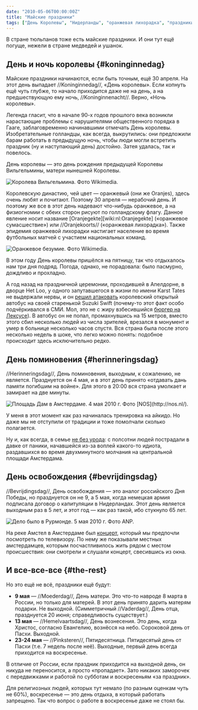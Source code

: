 ```yaml
---
date: "2010-05-06T00:00:00Z"
title: "Майские праздники"
tags: ["День Королевы", "Нидерланды", "оранжевая лихорадка", "праздники"]
---
```


В стране тюльпанов тоже есть майские праздники. И они тут ещё погуще, нежели в стране медведей и ушанок.

## День и ночь королевы {#koninginnedag}

Майские праздники начинаются, если быть точным, ещё 30 апреля. На этот день выпадает //Koninginnedag//, «День королевы». Если копнуть ещё чуть глубже, то начало приходится даже не на день, а на предшествующую ему ночь, //Koninginnenacht//. Верно, «Ночь королевы».

<!--more-->

Легенда гласит, что в начале 90-х годов прошлого века возникли нарастающие проблемы с нарушителями общественного порядка в Гааге, заблаговременно начинавшими отмечать День королевы. Изобретательные голландцы, как всегда, выкрутились: они предложили барам работать в предыдущую ночь, чтобы люди могли встретить праздник (ну и наступающий день) достойно. Затея удалась, так и повелось.

День королевы — это день рождения предыдущей Королевы Вильгельмины, матери нынешней Королевы.

![](img:upload.wikimedia.org/wikipedia/commons/3/34/Wilhelmina1898.jpg "Королева Вильгельмина. Фото Wikimedia.")

Королевскую династию, чей цвет — оранжевый (они же Oranjes), здесь очень любят и почитают. Поэтому 30 апреля — нерабочий день. И поэтому же все в этот день надевают что-нибудь оранжевое, а на физиогномии с обеих сторон рисуют по голландскому флагу. Данное явление носит название [Oranjegekte][wiki:nl:Oranjegekte] («оранжевое сумасшествие») или //Oranjekoorts// («оранжевая лихорадка»). Также эпидемия оранжевой лихорадки настигает население во время футбольных матчей с участием национальных команд.

![](img:upload.wikimedia.org/wikipedia/commons/b/ba/Netherlands-Australia_01.JPG:a "Оранжевое безумие. Фото Wikimedia.")

В этом году День королевы пришёлся на пятницу, так что отдыхалось нам три дня подряд. Погода, однако, не порадовала: было пасмурно, дождливо и прохладно.

А год назад на праздничной церемонии, проходившей в Апелдорне, в дворце Het Loo, у одного запутавшегося в жизни по имени Karst Tates не выдержали нервы, и он [решил атаковать](http://www.timesonline.co.uk/tol/news/world/europe/article6206084.ece) королевский открытый автобус на своей старенькой Suzuki Swift (почему-то этот факт особо подчёркивался в СМИ. Мол, это не с жиру взбесившийся [бюргер на Лексусе](http://www.rosbalt.ru/2010/05/06/734494.html)). В автобус он не попал, промахнувшись на 15 метров, вместо этого сбил несколько людей из числа зрителей, врезался в монумент и умер в больнице несколько часов спустя. Вся страна была после этого несколько недель в шоке, что легко можно понять: подобное происходит здесь исключительно редко.

## День поминовения {#herinneringsdag}

//Herinneringsdag//, День поминовения, выходным, к сожалению, не является. Празднуется он 4 мая, и в этот день принято «отдавать дань памяти погибшим на войне». Для этого в 20:00 вся страна умолкает и замирает на две минуты.

![](img:content.nos.nl/data/image/xxl/2010/05/04/155137.jpg:a "Площадь Дам в Амстердаме. 4 мая 2010 г. Фото [NOS](http://nos.nl/).")

У меня в этот момент как раз начиналась тренировка на айкидо. Но даже мы не отступили от традиции и тоже помолчали сколько полагается.

Ну и, как всегда, в семье [не без урода](http://www.dutchnews.nl/news/archives/2010/05/dozens_injured_in_remembrance.php): с полсотни людей пострадали в давке от паники, начавшейся из-за воплей какого-то идиота, раздавшихся во время двухминутного молчания на центральной площади Амстердама.

## День освобождения {#bevrijdingsdag}

//Bevrijdingsdag//, День освобождения — это аналог российского Дня Победы, но празднуется он не 9, а 5 мая, когда немецкая армия подписала договор о капитуляции в Нидерландах. Этот день является выходным раз в 5 лет, и этот год — как раз такой, ибо стукнуло 65 лет.

![](img:content.nos.nl/data/image/xxl/2010/05/05/155321.jpg:a "Дело было в Рурмонде. 5 мая 2010 г. Фото ANP.")

На реке Амстел в Амстердаме был [концерт](http://nos.nl/video/155341-bevrijdingsdag-in-amsterdam.html), который мы предпочли посмотреть по телевизору. По нему же показывали местных амстердамцев, которым посчастливилось жить рядом с местом происшествия: они смотрели и слушали концерт, свесившись из окна.

## И все-все-все {#the-rest}

Но это ещё не всё, праздники ещё будут:

 * **9 мая** ­— //Moederdag//, День матери. Это что-то навроде 8 марта в России, но только для матерей. В этот день принято дарить матерям подарки. Не выходной. (Симметричный //Vaderdag//, День отца, празднуется 20 июня; справедливость существует.)
 * **13 мая** ­— //Hemelvaartsdag//, День вознесения. Это день, когда Христос, согласно Евангелию, вознёсся на небо. Сороковой день от Пасхи. Выходной.
 * **23-24 мая** ­— //Pinksteren//, Пятидесятница. Пятидесятый день от Пасхи (т.е. 7 недель после неё). Выходные, первый день всегда приходится на воскресенье.

В отличие от России, если праздник приходится на выходной день, он никуда не переносится, а просто «пропадает». Зато никаких заморочек с передвижками и работой по субботам и воскресеньям «за праздник».

Для религиозных людей, которых тут немало (по разным оценкам чуть не 60%), воскресенье — это день отдыха, в который работать запрещено. Так что вопрос о работе в воскресенье даже не стоял бы.
